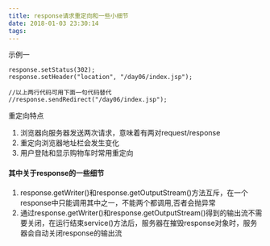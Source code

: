 ```yaml
---
title: response请求重定向和一些小细节
date: 2018-01-03 23:30:14
tags:
---
```

示例一
```
response.setStatus(302);
response.setHeader("location", "/day06/index.jsp");

//以上两行代码可用下面一句代码替代
//response.sendRedirect("/day06/index.jsp");
```
重定向特点
1. 浏览器向服务器发送两次请求，意味着有两对request/response
2. 重定向浏览器地址栏会发生变化
3. 用户登陆和显示购物车时常用重定向

#### 其中关于response的一些细节
1. response.getWriter()和response.getOutputStream()方法互斥，在一个response中只能调用其中之一，不能两个都调用,否者会抛异常
2. 通过response.getWriter()和response.getOutputStream()得到的输出流不需要关闭，在运行结束service()方法后，服务器在摧毁response对象时，服务器会自动关闭response的输出流
